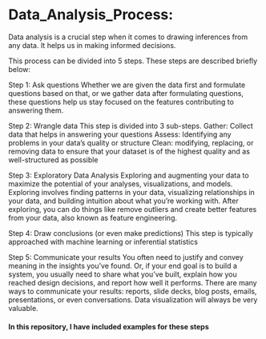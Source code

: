 # Data_Analysis_Process: 

Data analysis is a crucial step when it comes to drawing inferences from any data.  It helps us in making informed decisions. 

This process can be divided into 5 steps. These steps are described briefly below: 

Step 1: Ask questions
Whether we are given the data first and formulate questions based on that, or we gather data after formulating questions, these questions help us stay focused on the features contributing to answering them.

Step 2: Wrangle data
This step is divided into 3 sub-steps. 
Gather: Collect data that helps in answering your questions 
Assess: Identifying any problems in your data’s quality or structure
Clean: modifying, replacing, or removing data to ensure that your dataset is of the highest quality and as well-structured as possible

Step 3: Exploratory Data Analysis 
Exploring and augmenting your data to maximize the potential of your analyses, visualizations, and models. Exploring involves finding patterns in your data, visualizing relationships in your data, and building intuition about what you’re working with. After exploring, you can do things like remove outliers and create better features from your data, also known as feature engineering.

Step 4: Draw conclusions (or even make predictions)
This step is typically approached with machine learning or inferential statistics

Step 5: Communicate your results
You often need to justify and convey meaning in the insights you’ve found. Or, if your end goal is to build a system, you usually need to share what you’ve built, explain how you reached design decisions, and report how well it performs. There are many ways to communicate your results: reports, slide decks, blog posts, emails, presentations, or even conversations. Data visualization will always be very valuable.

#### In this repository, I have included examples for these steps 
